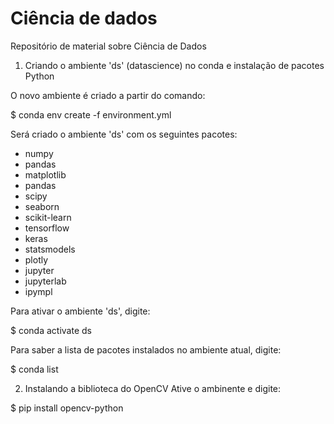 # Ciência de dados
Repositório de material sobre Ciência de Dados

1) Criando o ambiente 'ds' (datascience) no conda e instalação de pacotes Python

O novo ambiente é criado a partir do comando:

$ conda env create -f environment.yml

Será criado o ambiente 'ds' com os seguintes pacotes:
 - numpy
 - pandas
 - matplotlib
 - pandas
 - scipy
 - seaborn
 - scikit-learn
 - tensorflow
 - keras
 - statsmodels
 - plotly
 - jupyter
 - jupyterlab
 - ipympl

Para ativar o ambiente 'ds', digite:

$ conda activate ds

Para saber a lista de pacotes instalados no ambiente atual, digite:

$ conda list

2) Instalando a biblioteca do OpenCV
Ative o ambinente e digite:

$ pip install opencv-python

